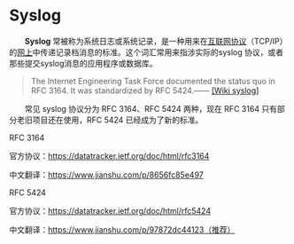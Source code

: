 # Syslog

&emsp;&emsp;**Syslog** 常被称为系统日志或系统记录，是一种用来在[互联网协议](https://baike.baidu.com/item/互联网协议)（TCP/IP）的[网上](https://baike.baidu.com/item/网上)中传递记录档消息的标准。这个词汇常用来指涉实际的syslog 协议，或者那些提交syslog消息的应用程序或数据库。

>The Internet Engineering Task Force documented the status quo in RFC 3164. It was standardized by RFC 5424.—— [[Wiki syslog]](https://en.wikipedia.org/wiki/Syslog)

&emsp;&emsp;常见 syslog 协议分为 RFC 3164、RFC 5424 两种，现在 RFC 3164 只有部分老旧项目还在使用，RFC 5424 已经成为了新的标准。



RFC 3164

官方协议：https://datatracker.ietf.org/doc/html/rfc3164

中文翻译：https://www.jianshu.com/p/8656fc85e497

RFC 5424

官方协议：https://datatracker.ietf.org/doc/html/rfc5424

中文翻译：https://www.jianshu.com/p/97872dc44123（推荐）
